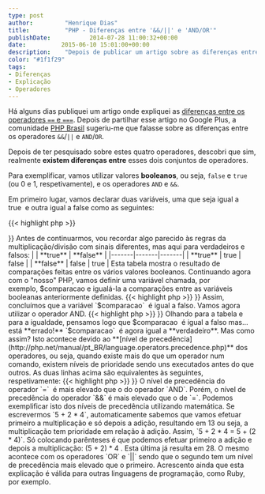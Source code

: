 ```yaml
---
type: post
author:         "Henrique Dias"
title:          "PHP - Diferenças entre '&&/||' e 'AND/OR'"
publishDate:           2014-07-28 11:00:32+00:00
date:          2015-06-10 15:01:00+00:00
description:    "Depois de publicar um artigo sobre as diferenças entre os operadores '==' e '===', vou falar sobre as diferenças entre os operadores '&&/||' e 'AND/OR'."
color: "#1f1f29"
tags:
- Diferenças
- Explicação
- Operadores
---
```


Há alguns dias publiquei um artigo onde expliquei as [diferenças entre os operadores `==` e `===`](/blog/diferencas-entre-igual-identico-php/). Depois de partilhar esse artigo no Google Plus, a comunidade [PHP Brasil](https://plus.google.com/communities/106163623473782778474) sugeriu-me que falasse sobre as diferenças entre os operadores `&&`/`||` e `AND`/`OR`.

Depois de ter pesquisado sobre estes quatro operadores, descobri que sim, realmente **existem diferenças entre** esses dois conjuntos de operadores.

Para exemplificar, vamos utilizar valores **booleanos**, ou seja, `false` e `true` (ou 0 e 1, respetivamente), e os operadores `AND` e `&&`.

Em primeiro lugar, vamos declarar duas variáveis, uma que seja igual a true  e outra igual a false como as seguintes:

{{< highlight php >}}
<?php //...
$verdadeiro = true;
$falso = false;
{{< / highlight >}}

Antes de continuarmos, vou recordar algo parecido às regras da multiplicação/divisão com sinais diferentes, mas aqui para verdadeiros e falsos:

|       | **true**  | **false** |
|-------|-------|-------|
| **true**  | true  | false |
| **false** | false | true  |

Esta tabela mostra o resultado de comparações feitas entre os vários valores booleanos. Continuando agora com o "nosso" PHP, vamos definir uma variável chamada, por exemplo, $comparacao e igualá-la a comparações entre as variáveis booleanas anteriormente definidas.

{{< highlight php >}}
<?php //...
$comparacao = $verdadeiro && $falso;
{{< / highlight >}}

Assim, concluímos que a variável `$comparacao`  é igual a falso. Vamos agora utilizar o operador AND.

{{< highlight php >}}
<?php //...
$comparacao = $verdadeiro AND $falso;
{{< / highlight >}}

Olhando para a tabela e para a igualdade, pensamos logo que $comparacao  é igual a falso mas... está **errado!** `$comparacao`  é agora igual a **verdadeiro**. Mas como assim?

Isto acontece devido ao **[nível de precedência](http://php.net/manual/pt_BR/language.operators.precedence.php)** dos operadores, ou seja, quando existe mais do que um operador num comando, existem níveis de prioridade sendo uns executados antes do que outros.

As duas linhas acima são equivalentes às seguintes, respetivamente:

{{< highlight php >}}
<?php //...
$comparacao = ( $verdadeiro && $falso );
( $comparacao = $verdadeiro ) AND $falso;
{{< / highlight >}}

O nível de precedência do operador `=`  é mais elevado que o do operador `AND`. Porém, o nível de precedência do operador `&&` é mais elevado que o de `=`.

Podemos exemplificar isto dos níveis de precedência utilizando matemática. Se escrevermos `5 + 2 * 4`, automaticamente sabemos que vamos efetuar primeiro a multiplicação e só depois a adição, resultando em 13 ou seja, a multiplicação tem prioridade em relação à adição. Assim, `5 + 2 * 4 = 5 + (2 * 4)`.

Só colocando parênteses é que podemos efetuar primeiro a adição e depois a multiplicação: (5 + 2) * 4 . Esta última já resulta em 28.

O mesmo acontece com os operadores `OR` e `||` sendo que o segundo tem um nível de precedência mais elevado que o primeiro. Acrescento ainda que esta explicação é válida para outras linguagens de programação, como Ruby, por exemplo.
